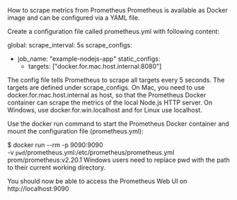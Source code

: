 How to scrape metrics from Prometheus
Prometheus is available as Docker image and can be configured via a YAML file.

Create a configuration file called prometheus.yml with following content:

global:
  scrape_interval: 5s
scrape_configs:
  - job_name: "example-nodejs-app"
    static_configs:
      - targets: ["docker.for.mac.host.internal:8080"]

The config file tells Prometheus to scrape all targets every 5 seconds. The targets are defined under scrape_configs. On Mac, you need to use docker.for.mac.host.internal as host, so that the Prometheus Docker container can scrape the metrics of the local Node.js HTTP server. On Windows, use docker.for.win.localhost and for Linux use localhost.

Use the docker run command to start the Prometheus Docker container and mount the configuration file (prometheus.yml):

$ docker run --rm -p 9090:9090 \
  -v `pwd`/prometheus.yml:/etc/prometheus/prometheus.yml \
  prom/prometheus:v2.20.1
Windows users need to replace pwd with the path to their current working directory.

You should now be able to access the Prometheus Web UI on http://localhost:9090